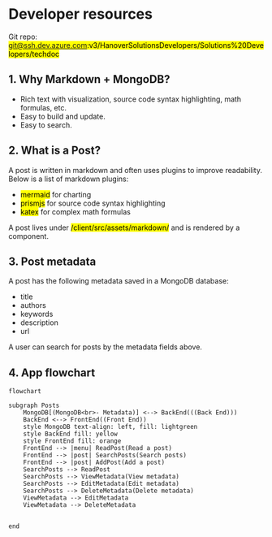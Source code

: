 # Developer resources 
Git repo: <mark>git@ssh.dev.azure.com:v3/HanoverSolutionsDevelopers/Solutions%20Developers/techdoc</mark>

## 1. Why Markdown + MongoDB?
- Rich text with visualization, source code syntax highlighting, math formulas, etc.
- Easy to build and update.
- Easy to search.

## 2. What is a Post?
A post is written in markdown and often uses plugins to improve readability. Below is a list of markdown plugins:
- <mark>mermaid</mark> for charting
- <mark>prismjs</mark> for source code syntax highlighting
- <mark>katex</mark> for complex math formulas

A post lives under <mark>/client/src/assets/markdown/</mark> and is rendered by a component.

## 3. Post metadata 
A post has the following metadata saved in a MongoDB database:
- title
- authors
- keywords
- description
- url

A user can search for posts by the metadata fields above.

## 4. App flowchart
```mermaid
flowchart

subgraph Posts
	MongoDB[(MongoDB<br>- Metadata)] <--> BackEnd(((Back End)))
	BackEnd <--> FrontEnd((Front End))
	style MongoDB text-align: left, fill: lightgreen
	style BackEnd fill: yellow
	style FrontEnd fill: orange
	FrontEnd --> |menu| ReadPost(Read a post)
	FrontEnd --> |post| SearchPosts(Search posts)
	FrontEnd --> |post| AddPost(Add a post)
	SearchPosts --> ReadPost
	SearchPosts --> ViewMetadata(View metadata)
	SearchPosts --> EditMetadata(Edit metadata)
	SearchPosts --> DeleteMetadata(Delete metadata)
	ViewMetadata --> EditMetadata
	ViewMetadata --> DeleteMetadata


end
```